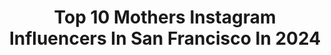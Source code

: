 ---
title: Top 10 Mothers Instagram Influencers In San Francisco In 2024
description: >-
  Find top mothers Instagram influencers in San Francisco in 2024. Most popular hashtags: #sanfrancisco #mom #mother #love.
platform: Instagram
hits: 23
text_top: See the top-rated Instagram influencers on inBeat.
text_bottom: inBeat has 23 Instagram influencers like this in San Francisco, United States for you to work with.
profiles:
  - username: "fabubaby.official"
    fullname: >-
      Babies | Kids | Family
    bio: >-
      This jade roller massage is 15% OFF today! Get yours and see amazing results immediately ✨💫
    location: "United States"
    followers: 195937
    engagement: 626
    commentsToLikes: 0.011850
    id: ck0u9gv0z9s7y0i19xfr8u86r
    verified: false
    hashtags: "#fashion, #pregnancy, #instamood, #babyboy"
  - username: "ednacfreeman"
    fullname: >-
      San Francisco Bay Area Mom
    bio: >-
      [𝗟 𝗮 𝘂 𝗴 𝗵 𝘁 𝗲 𝗿 𝗥 𝗲 𝗲 𝗹 𝘀]🇧🇷🇺🇸⁣ 𝘋𝘵. 𝟹𝟷.𝟼 ~Mother of two who loves to travel, fashion, kind people and good food. 📍est. 2001
    location: "United States"
    followers: 60398
    engagement: 159
    commentsToLikes: 0.148540
    id: ckap3cdti2gx70i78phf1x9fx
    verified: false
    hashtags: "#curvymodel, #sanfranciscoblogger, #latinamom, #bayareablogger"
  - username: "thekatelync"
    fullname: >-
      Katelyn Ribero
    bio: >-
      San Francisco Bay Area Follower of Jesus Strength, Physique & Nutrition coach Mother @johnskillerprotein Athlete Code:KatelynC
    location: "United States"
    followers: 33125
    engagement: 51
    commentsToLikes: 0.113766
    id: ck0u1t467xtqm0i198zgyih5g
    verified: false
    hashtags: "#strongwomen, #personaltrainer, #mondaymotivation, #christianquotes"
  - username: "baileybradfurd"
    fullname: >-
      BAILEY
    bio: >-
      so sweet, with a mean streak lover of mother nature 🦋 ⋆ enviro science UO ur local muse 🌈🦄🔮 HBIC @222twinflame | @baihoops | sc baileybradfurd
    location: "United States"
    followers: 12420
    engagement: 815
    commentsToLikes: 0.064911
    id: ckap4q0lt8cmt0i78ingqclhy
    verified: false
    hashtags: "#explorepnw, #ravegirls, #festivaloutfit, #ravefashion"
  - username: "monishaholmes"
    fullname: >-
      Monisha Holmes
    bio: >-
      🎨Bisexual Model | Celebrity Astrologer @Cosmopolitan | @Columbia Educated Social Worker 📍 FL ❤️‍🔥Mother Agency: @premieremodelsnsb_official
    location: "United States"
    followers: 39392
    engagement: 88
    commentsToLikes: 0.051288
    id: ck5cdsfx9joy50i11vmm4iw8i
    verified: false
    hashtags: "#wlyg, #goodmolecules, #sanfranciscobay, #swimweek"
  - username: "kathrynmireland"
    fullname: >-
      Kathryn M. Ireland
    bio: >-
      Interior & Textile Designer - TV Personality - Author - Mother of 3 boys - Founder of @theperfectroomofficial
    location: "United States"
    followers: 65373
    engagement: 164
    commentsToLikes: 0.054133
    id: ck0u0j1vitwup0i19jx1u5efi
    verified: true
    hashtags: "#summersinfrance, #kmidesignretreat, #kathrynmireland, #alist2021"
  - username: "michaelzagaris"
    fullname: >-
      Michael Zagaris
    bio: >-
      Team photog SF 49ers & Oakland A's, Rock n Roll, fashion, Dionysian life style
    location: "United States"
    followers: 12618
    engagement: 773
    commentsToLikes: 0.062324
    id: ck5ho4iuyox6l0i1127qldpmt
    verified: true
    hashtags: "#reelartpress, #nickzagaris, #michaelzagaris, #sanfrancisco49ers"
  - username: "ritualbydesign"
    fullname: >-
      Mehndi Henna Teacher Supplies
    bio: >-
      Sabreena 💁🏽‍♀️✨ Featured on Insider Art, Buzzfeed, My Modern Met, Brit & Co Permanent - @ritualbydesigntattoo
    location: "United States"
    followers: 100160
    engagement: 83
    commentsToLikes: 0.051093
    id: ck5cjkph0uxc70i113modhqot
    verified: false
    hashtags: "#albumcover, #henna, #oaklandhenna, #eastbayhenna"
  - username: "jonathanrachmandesign"
    fullname: >-
      Jonathan Rachman
    bio: >-
      Interior Designer, Author of @thegarlicpeanutstory a memoir, Publisher & Ed. in Chief for Di Sini Di Sana | Travel Addict - oh and wysiwyg
    location: "United States"
    followers: 99325
    engagement: 226
    commentsToLikes: 0.009240
    id: ck55nlvi26hiq0i11x1lp2toj
    verified: false
    hashtags: "#photography, #interior, #hotel, #blue"
  - username: "tmurph"
    fullname: >-
      T. Murph️️
    bio: >-
      Road to 1 Mill Tour Dates Detroit 8/1 Boston 8/3 Fort Wayne 8/4 Tulsa 8/18 OKC 8/29 VA Beach 9/8 Chandler 9/20-21 Chicago 10/5 LA 10/13 Get Tix Here👇🏾
    location: "United States"
    followers: 371396
    engagement: 344
    commentsToLikes: 0.059629
    id: ckqh1dtdcpoxh0j23r3tp9v9z
    verified: false
    hashtags: "#thingstodoinchicago, #dadlife, #fyp, #viral"
---
